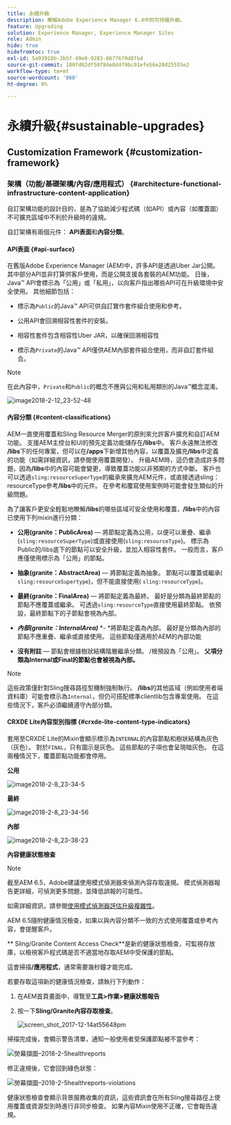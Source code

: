 ```yaml
---
title: 永續升級
description: 瞭解Adobe Experience Manager 6.4中的可持續升級。
feature: Upgrading
solution: Experience Manager, Experience Manager Sites
role: Admin
hide: true
hidefromtoc: true
exl-id: 5a93918b-3b5f-49e0-9283-86776f9d8fb4
source-git-commit: 180fd02df50f84e0d4f9bc01efe56e28d25555e2
workflow-type: tm+mt
source-wordcount: '860'
ht-degree: 0%

---
```


# 永續升級{#sustainable-upgrades}

## Customization Framework {#customization-framework}

### 架構（功能/基礎架構/內容/應用程式）  {#architecture-functional-infrastructure-content-application}

自訂架構功能的設計目的，是為了協助減少程式碼（如API）或內容（如覆蓋圖）不可擴充區域中不利於升級時的違規。

自訂架構有兩個元件： **API表面**&#x200B;和&#x200B;**內容分類**。

#### API表面 {#api-surface}

在舊版Adobe Experience Manager (AEM)中，許多API是透過Uber Jar公開。 其中部分API並非打算供客戶使用，而是公開支援各套裝的AEM功能。 日後，Java™ API會標示為「公用」或「私用」，以向客戶指出哪些API可在升級環境中安全使用。 其他細節包括：

* 標示為`Public`的Java™ API可供自訂實作套件組合使用和參考。

* 公用API會回溯相容性套件的安裝。
* 相容性套件包含相容性Uber JAR，以確保回溯相容性
* 標示為`Private`的Java™ API僅供AEM內部套件組合使用，而非自訂套件組合。

>[!NOTE]
>
>在此內容中，`Private`和`Public`的概念不應與公用和私用類別的Java™概念混淆。

![image2018-2-12_23-52-48](assets/image2018-2-12_23-52-48.png)

#### 內容分類 {#content-classifications}

AEM一直使用覆蓋和Sling Resource Merger的原則來允許客戶擴充和自訂AEM功能。 支援AEM主控台和UI的預先定義功能儲存在&#x200B;**/libs**&#x200B;中。 客戶永遠無法修改&#x200B;**/libs**&#x200B;下的任何專案，但可以在&#x200B;**/apps**&#x200B;下新增其他內容，以覆蓋及擴充&#x200B;**/libs**&#x200B;中定義的功能（如需詳細資訊，請參閱使用覆蓋開發）。 升級AEM時，這仍會造成許多問題，因為&#x200B;**/libs**&#x200B;中的內容可能會變更，導致覆蓋功能以非預期的方式中斷。 客戶也可以透過`sling:resourceSuperType`的繼承來擴充AEM元件，或直接透過sling：resourceType參考&#x200B;**/libs**&#x200B;中的元件。 在參考和覆寫使用案例時可能會發生類似的升級問題。

為了讓客戶更安全輕鬆地瞭解&#x200B;**/libs**&#x200B;的哪些區域可安全使用和覆蓋，**/libs**&#x200B;中的內容已使用下列mixin進行分類：

* **公用(granite：PublicArea)** — 將節點定義為公用，以便可以重疊、繼承(`sling:resourceSuperType`)或直接使用(`sling:resourceType`)。 標示為Public的/libs底下的節點可以安全升級，並加入相容性套件。 一般而言，客戶應僅使用標示為「公用」的節點。

* **抽象(granite：AbstractArea)** — 將節點定義為抽象。 節點可以覆蓋或繼承( `sling:resourceSupertype`)，但不能直接使用( `sling:resourceType`)。

* **最終(granite：FinalArea)** — 將節點定義為最終。 最好是分類為最終節點的節點不應覆蓋或繼承。 可透過`sling:resourceType`直接使用最終節點。 依預設，最終節點下的子節點會視為內部。

* ***內部(granite：InternalArea)*** *- *將節點定義為內部。 最好是分類為內部的節點不應重疊、繼承或直接使用。 這些節點僅適用於AEM的內部功能

* **沒有附註** — 節點會根據樹狀結構階層繼承分類。 /根預設為「公用」。 **父項分類為Internal或Final的節點也會被視為內部。**

>[!NOTE]
>
>這些政策僅針對Sling搜尋路徑型機制強制執行。 **/libs**&#x200B;的其他區域（例如使用者端資料庫）可能會標示為`Internal`，但仍可搭配標準clientlib包含專案使用。 在這些情況下，客戶必須繼續遵守內部分類。

#### CRXDE Lite內容型別指標 {#crxde-lite-content-type-indicators}

套用至CRXDE Lite的Mixin會顯示標示為`INTERNAL`的內容節點和樹狀結構為灰色（灰色）。 對於`FINAL`，只有圖示是灰色。 這些節點的子項也會呈現暗灰色。 在這兩種情況下，覆蓋節點功能都會停用。

**公用**

![image2018-2-8_23-34-5](assets/image2018-2-8_23-34-5.png)

**最終**

![image2018-2-8_23-34-56](assets/image2018-2-8_23-34-56.png)

**內部**

![image2018-2-8_23-38-23](assets/image2018-2-8_23-38-23.png)

**內容健康狀態檢查**

>[!NOTE]
>
>截至AEM 6.5，Adobe建議使用模式偵測器來偵測內容存取違規。 模式偵測器報告更詳細，可偵測更多問題，並降低誤報的可能性。
>
>如需詳細資訊，請參閱[使用模式偵測器評估升級複雜性](/help/sites-deploying/pattern-detector.md)。

AEM 6.5隨附健康情況檢查，如果以與內容分類不一致的方式使用覆蓋或參考內容，會提醒客戶。

** Sling/Granite Content Access Check**是新的健康狀態檢查，可監視存放庫，以檢視客戶程式碼是否不適當地存取AEM中受保護的節點。

這會掃描&#x200B;**/應用程式**，通常需要幾秒鐘才能完成。

若要存取這項新的健康情況檢查，請執行下列動作：

1. 在AEM首頁畫面中，導覽至&#x200B;**工具>作業>健康狀態報告**
1. 按一下&#x200B;**Sling/Granite內容存取檢查**。

   ![screen_shot_2017-12-14at55648pm](assets/screen_shot_2017-12-14at55648pm.png)

掃描完成後，會顯示警告清單，通知一般使用者受保護節點被不當參考：

![熒幕擷圖–2018-2-5healthreports](assets/screenshot-2018-2-5healthreports.png)

修正違規後，它會回到綠色狀態：

![熒幕擷圖–2018-2-5healthreports-violations](assets/screenshot-2018-2-5healthreports-violations.png)

健康狀態檢查會顯示背景服務收集的資訊，這些資訊會在所有Sling搜尋路徑上使用覆蓋或資源型別時進行非同步檢查。 如果內容Mixin使用不正確，它會報告違規。

